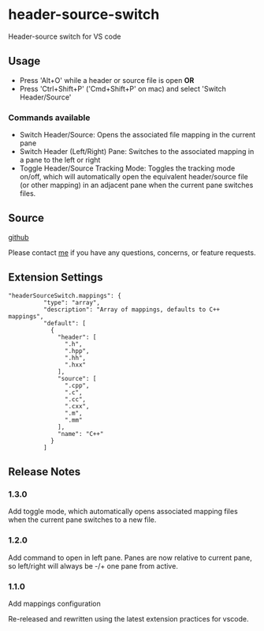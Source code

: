 # header-source-switch
Header-source switch for VS code

## Usage

* Press 'Alt+O' while a header or source file is open
**OR**
* Press 'Ctrl+Shift+P' ('Cmd+Shift+P' on mac) and select 'Switch Header/Source'

### Commands available 

* Switch Header/Source: Opens the associated file mapping in the current pane
* Switch Header (Left/Right) Pane: Switches to the associated mapping in a pane to the left or right
* Toggle Header/Source Tracking Mode: Toggles the tracking mode on/off, which will automatically open the equivalent header/source file (or other mapping) in an adjacent pane when the current pane switches files. 

## Source

[github](https://github.com/ryzngard/header-source-switch)

Please contact [me](mailto:ryzngard@live.com) if you have any questions, concerns, or feature requests.

## Extension Settings

```
"headerSourceSwitch.mappings": {
          "type": "array",
          "description": "Array of mappings, defaults to C++ mappings",
          "default": [
            {
              "header": [
                ".h",
                ".hpp",
                ".hh",
                ".hxx"
              ],
              "source": [
                ".cpp",
                ".c",
                ".cc",
                ".cxx",
                ".m",
                ".mm"
              ],
              "name": "C++"
            }
          ]
```

## Release Notes

### 1.3.0

Add toggle mode, which automatically opens associated mapping files when the current pane switches to a new file. 

### 1.2.0

Add command to open in left pane. Panes are now relative to current pane, so left/right will always be -/+ one pane from active.

### 1.1.0

Add mappings configuration

Re-released and rewritten using the latest extension practices for vscode.

